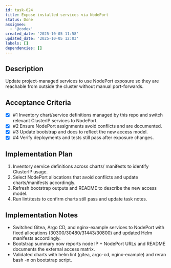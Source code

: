 ```yaml
---
id: task-024
title: Expose installed services via NodePort
status: Done
assignee:
  - '@codex'
created_date: '2025-10-05 11:58'
updated_date: '2025-10-05 12:03'
labels: []
dependencies: []
---
```


## Description

<!-- SECTION:DESCRIPTION:BEGIN -->
Update project-managed services to use NodePort exposure so they are reachable from outside the cluster without manual port-forwards.
<!-- SECTION:DESCRIPTION:END -->

## Acceptance Criteria
<!-- AC:BEGIN -->
- [x] #1 Inventory chart/service definitions managed by this repo and switch relevant ClusterIP services to NodePort.
- [x] #2 Ensure NodePort assignments avoid conflicts and are documented.
- [x] #3 Update bootstrap and docs to reflect the new access model.
- [x] #4 Verify deployments and tests still pass after exposure changes.
<!-- AC:END -->

## Implementation Plan

<!-- SECTION:PLAN:BEGIN -->
1. Inventory service definitions across charts/ manifests to identify ClusterIP usage.
2. Select NodePort allocations that avoid conflicts and update charts/manifests accordingly.
3. Refresh bootstrap outputs and README to describe the new access model.
4. Run lint/tests to confirm charts still pass and update task notes.
<!-- SECTION:PLAN:END -->

## Implementation Notes

<!-- SECTION:NOTES:BEGIN -->
- Switched Gitea, Argo CD, and nginx-example services to NodePort with fixed allocations (30300/30480/31443/30800) and updated Helm manifests accordingly.
- Bootstrap summary now reports node IP + NodePort URLs and README documents the external access matrix.
- Validated charts with helm lint (gitea, argo-cd, nginx-example) and reran bash -n on bootstrap script.
<!-- SECTION:NOTES:END -->
